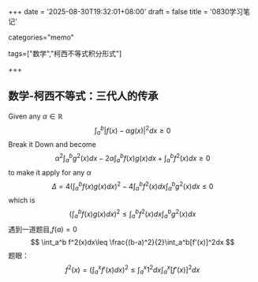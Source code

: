 +++
date = '2025-08-30T19:32:01+08:00'
draft = false
title = '0830学习笔记'

categories="memo"

tags=["数学","柯西不等式积分形式"]

+++

## 数学-柯西不等式：三代人的传承

Given any $\alpha \in \mathbb{R}$
$$
\int_a^b \left|f(x)-\alpha g(x)\right|^2dx\geq 0
$$
Break it Down and become
$$
\alpha^2\int_a^b g^2(x)dx - 2\alpha \int_a^b f(x)g(x)dx+\int_a^b f^2(x)dx\geq 0
$$
to make it apply for any $\alpha$
$$
\Delta = 4\left(\int_a^b f(x)g(x)dx\right)^2 - 4\int_a^bf^2(x)dx\int_a^b g^2(x)dx \leq 0
$$
which is
$$
\left(\int_a^b f(x)g(x)dx\right)^2 \leq \int_a^bf^2(x)dx\int_a^b g^2(x)dx
$$
遇到一道题目,$f(a)=0$
$$
\int_a^b f^2(x)dx\leq \frac{(b-a)^2}{2}\int_a^b[f'(x)]^2dx
$$
题眼：
$$
f^2(x) = \left(\int_a^x f'(x)dx\right)^2\leq \int_a^x 1^2 dx\int_a^x[f'(x)]^2dx
$$
